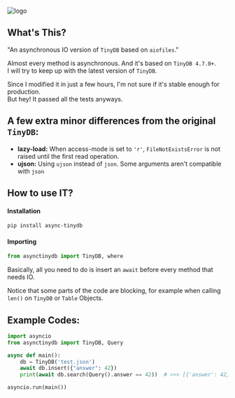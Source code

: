 ![logo](https://raw.githubusercontent.com/msiemens/tinydb/master/artwork/logo.png)

## What's This?

"An asynchronous IO version of `TinyDB` based on `aiofiles`."

Almost every method is asynchronous. And it's based on `TinyDB 4.7.0+`.  
I will try to keep up with the latest version of `TinyDB`.

Since I modified it in just a few hours, I'm not sure if it's stable enough for production.  
But hey! It passed all the tests anyways.

## A few extra minor differences from the original `TinyDB`:

* **lazy-load:** When access-mode is set to `'r'`, `FileNotExistsError` is not raised until the first read operation.
* **ujson:** Using `ujson` instead of `json`. Some arguments aren't compatible with `json`

## How to use IT?

#### Installation

```Bash
pip install async-tinydb
```

#### Importing
```Python
from asynctinydb import TinyDB, where
```


Basically, all you need to do is insert an `await` before every method that needs IO.

Notice that some parts of the code are blocking, for example when calling `len()` on `TinyDB` or `Table` Objects.

## Example Codes:

```Python
import asyncio
from asynctinydb import TinyDB, Query

async def main():
    db = TinyDB('test.json')
    await db.insert({"answer": 42})
    print(await db.search(Query().answer == 42))  # >>> [{'answer': 42}] 

asyncio.run(main())
```
